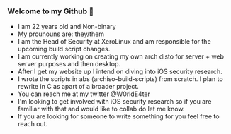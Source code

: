 ### Welcome to my Github 👋

- I am 22 years old and Non-binary
- My prounouns are: they/them
- I am the Head of Security at XeroLinux and am responsible for the upcoming build script changes.
- I am currently working on creating my own arch disto for server + web server purposes and then desktop.
- After I get my website up I intend on diving into iOS security research.
- I wrote the scripts in abs (archiso-build-scripts) from scratch. I plan to rewrite in C as apart of a broader project.
- You can reach me at my twitter @W0rldE4ter
- I'm looking to get involved with iOS security research so if you are familiar with that and would like to collab do let me know.
- If you are looking for someone to write something for you feel free to reach out.


<!--
**keyaedisa/keyaedisa** is a ✨ _special_ ✨ repository because its `README.md` (this file) appears on your GitHub profile.

Here are some ideas to get you started:

- 🔭 I’m currently working on ...
- 🌱 I’m currently learning ...
- 👯 I’m looking to collaborate on ...
- 🤔 I’m looking for help with ...
- 💬 Ask me about ...
- 📫 How to reach me: ...
- 😄 Pronouns: ...
- ⚡ Fun fact: ...
-->

